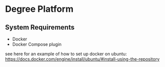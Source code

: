 # Degree Platform

## System Requirements
- Docker
- Docker Compose plugin

see here for an example of how to set up docker on ubuntu: https://docs.docker.com/engine/install/ubuntu/#install-using-the-repository

